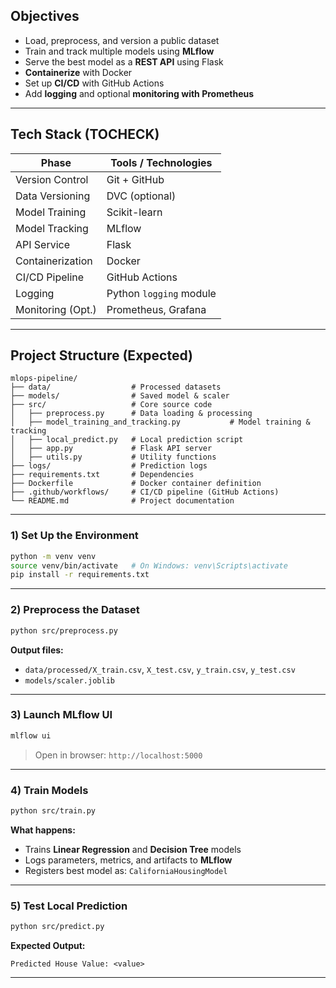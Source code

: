 ## Objectives

- Load, preprocess, and version a public dataset  
- Train and track multiple models using **MLflow**  
- Serve the best model as a **REST API** using Flask  
- **Containerize** with Docker  
- Set up **CI/CD** with GitHub Actions  
- Add **logging** and optional **monitoring with Prometheus**

---

## Tech Stack (TOCHECK)

| Phase               | Tools / Technologies           |
|--------------------|--------------------------------|
| Version Control     | Git + GitHub                  |
| Data Versioning     | DVC (optional)                |
| Model Training      | Scikit-learn                  |
| Model Tracking      | MLflow                        |
| API Service         | Flask                         |
| Containerization    | Docker                        |
| CI/CD Pipeline      | GitHub Actions                |
| Logging             | Python `logging` module       |
| Monitoring (Opt.)   | Prometheus, Grafana           |

---

## Project Structure (Expected)

```
mlops-pipeline/
├── data/                  # Processed datasets
├── models/                # Saved model & scaler
├── src/                   # Core source code
│   ├── preprocess.py      # Data loading & processing
│   ├── model_training_and_tracking.py           # Model training & tracking
│   ├── local_predict.py   # Local prediction script
│   ├── app.py             # Flask API server
│   ├── utils.py           # Utility functions
├── logs/                  # Prediction logs
├── requirements.txt       # Dependencies
├── Dockerfile             # Docker container definition
├── .github/workflows/     # CI/CD pipeline (GitHub Actions)
└── README.md              # Project documentation
```

---

### 1) Set Up the Environment

```bash
python -m venv venv
source venv/bin/activate   # On Windows: venv\Scripts\activate
pip install -r requirements.txt
```

---

### 2) Preprocess the Dataset

```bash
python src/preprocess.py
```

**Output files:**

- `data/processed/X_train.csv`, `X_test.csv`, `y_train.csv`, `y_test.csv`  
- `models/scaler.joblib`

---

### 3) Launch MLflow UI

```bash
mlflow ui
```

> Open in browser: `http://localhost:5000`

---

### 4) Train Models

```bash
python src/train.py
```

**What happens:**

- Trains **Linear Regression** and **Decision Tree** models  
- Logs parameters, metrics, and artifacts to **MLflow**  
- Registers best model as: `CaliforniaHousingModel`

---

### 5) Test Local Prediction

```bash
python src/predict.py
```

**Expected Output:**

```
Predicted House Value: <value>
```
---